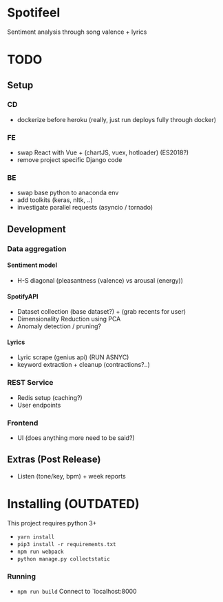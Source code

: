 # Spotifeel
Sentiment analysis through song valence + lyrics

# TODO
## Setup

### CD
- dockerize before heroku (really, just run deploys fully through docker)

### FE
- swap React with Vue + (chartJS, vuex, hotloader) (ES2018?)
- remove project specific Django code

### BE
- swap base python to anaconda env
- add toolkits (keras, nltk, ..)
- investigate parallel requests (asyncio / tornado)

## Development

### Data aggregation

#### Sentiment model
- H-S diagonal (pleasantness (valence) vs arousal (energy))

#### SpotifyAPI
- Dataset collection (base dataset?) + (grab recents for user)
- Dimensionality Reduction using PCA
- Anomaly detection / pruning?

#### Lyrics
- Lyric scrape (genius api) (RUN ASNYC)
- keyword extraction + cleanup (contractions?..)

### REST Service
- Redis setup (caching?)
- User endpoints

### Frontend
- UI (does anything more need to be said?)


## Extras (Post Release)
- Listen (tone/key, bpm) + week reports

# Installing (OUTDATED)

This project requires python 3+

* `yarn install`
* `pip3 install -r requirements.txt`
* `npm run webpack`
* `python manage.py collectstatic`

### Running
* `npm run build`
Connect to `localhost:8000
